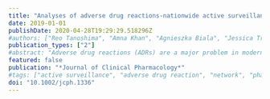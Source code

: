 ```yaml
---
title: "Analyses of adverse drug reactions-nationwide active surveillance network: Canadian Pharmacogenomics Network for Drug Safety database"
date: 2019-01-01
publishDate: 2020-04-28T19:29:29.518296Z
#authors: ["Reo Tanoshima", "Amna Khan", "Agnieszka Biala", "Jessica Trueman", "Britt Drögemöller", "Galen Wright", "Jafar Hasbullah", "Gabriella Groeneweg", "Colin Ross", "Bruce Carleton", "Canadian Pharmacogenomics Network for Drug Safety Consortium"]
publication_types: ["2"]
#abstract: "Adverse drug reactions (ADRs) are a major problem in modern medicine, representing up to the fourth-highest cause of mortality. Pharmacogenomic tests are 1 of the most promising methods to tackle the challenge of ADRs. The objective of this study was to analyze the clinical and demographic information of the pan-Canadian active surveillance network, Canadian Pharmacogenomics Network for Drug Safety (CPNDS). Information entered into the database by trained active surveillors between May 15, 2005 and May 9, 2017 was collected and analyzed. Specific data included for analysis were number of ADR reports, reports of drug use without ADRs, date of onset of ADR, suspected drugs, concomitant drugs, and fatal ADR cases. The CPNDS database consisted of 93,974 reports of medication use, including 10,475 reports of ADRs, of which 72.6% occurred in pediatric patients (≤21 years old). Self-reported ancestries were predominantly Europe (38.2%), Canada (9.6%), and East Asia (4.9%). The 5 most frequent ADRs were cutaneous ADRs, peripheral neuropathy, cardiotoxicity, central nervous system toxicity, and ototoxicity. The 5 drugs most commonly suspected to cause ADRs were methotrexate, vincristine, doxorubicin, cisplatin, and L-asparaginase. The CPNDS database is a valuable resource to identify clinical and genomic predictors of ADRs. The database also highlights our candidate ADRs for pharmacogenomic discovery research to identify additional ADR biomarkers. Additionally, the database provides information that can be used for developing strategies to prevent ADRs and raises awareness of ADRs among Canadian healthcare professionals."
featured: false
publication: "*Journal of Clinical Pharmacology*"
#tags: ["active surveillance", "adverse drug reaction", "network", "pharmacogenomics"]
doi: "10.1002/jcph.1336"
---
```


